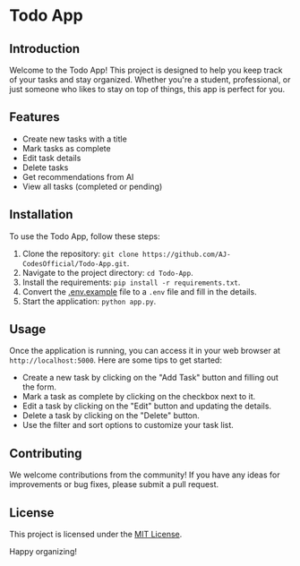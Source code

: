 # Todo App

## Introduction
Welcome to the Todo App! This project is designed to help you keep track of your tasks and stay organized. Whether you're a student, professional, or just someone who likes to stay on top of things, this app is perfect for you.

## Features
- Create new tasks with a title
- Mark tasks as complete
- Edit task details
- Delete tasks
- Get recommendations from AI
- View all tasks (completed or pending)

## Installation
To use the Todo App, follow these steps:
1. Clone the repository: `git clone https://github.com/AJ-CodesOfficial/Todo-App.git`.
2. Navigate to the project directory: `cd Todo-App`.
3. Install the requirements: `pip install -r requirements.txt`.
4. Convert the [.env.example](/.env.example) file to a `.env` file and fill in the details.
5. Start the application: `python app.py`.

## Usage
Once the application is running, you can access it in your web browser at `http://localhost:5000`. Here are some tips to get started:

- Create a new task by clicking on the "Add Task" button and filling out the form.
- Mark a task as complete by clicking on the checkbox next to it.
- Edit a task by clicking on the "Edit" button and updating the details.
- Delete a task by clicking on the "Delete" button.
- Use the filter and sort options to customize your task list.

## Contributing
We welcome contributions from the community! If you have any ideas for improvements or bug fixes, please submit a pull request. 

## License
This project is licensed under the [MIT License](LICENSE).

Happy organizing!
